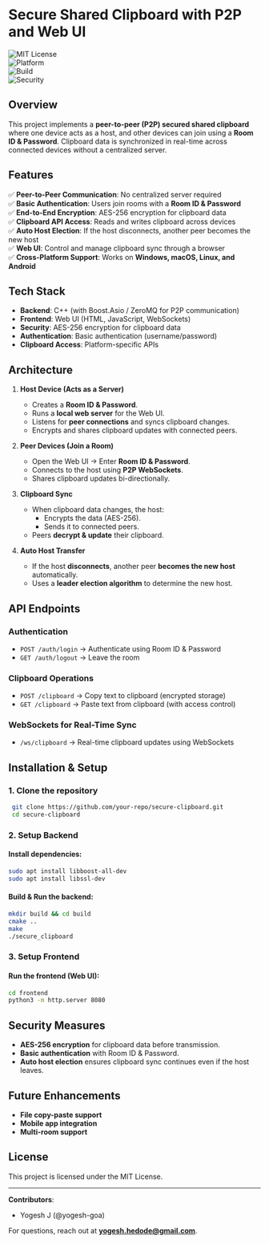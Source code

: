 # Secure Shared Clipboard with P2P and Web UI

![MIT License](https://img.shields.io/badge/license-MIT-green.svg)  
![Platform](https://img.shields.io/badge/platform-cross--platform-blue.svg)  
![Build](https://img.shields.io/badge/build-passing-brightgreen.svg)  
![Security](https://img.shields.io/badge/encryption-AES--256-yellow.svg)

## Overview
This project implements a **peer-to-peer (P2P) secured shared clipboard** where one device acts as a host, and other devices can join using a **Room ID & Password**. Clipboard data is synchronized in real-time across connected devices without a centralized server.

## Features
✅ **Peer-to-Peer Communication**: No centralized server required  
✅ **Basic Authentication**: Users join rooms with a **Room ID & Password**  
✅ **End-to-End Encryption**: AES-256 encryption for clipboard data  
✅ **Clipboard API Access**: Reads and writes clipboard across devices  
✅ **Auto Host Election**: If the host disconnects, another peer becomes the new host  
✅ **Web UI**: Control and manage clipboard sync through a browser  
✅ **Cross-Platform Support**: Works on **Windows, macOS, Linux, and Android**  

## Tech Stack
- **Backend**: C++ (with Boost.Asio / ZeroMQ for P2P communication)
- **Frontend**: Web UI (HTML, JavaScript, WebSockets)
- **Security**: AES-256 encryption for clipboard data
- **Authentication**: Basic authentication (username/password)
- **Clipboard Access**: Platform-specific APIs

## Architecture
1. **Host Device (Acts as a Server)**
   - Creates a **Room ID & Password**.
   - Runs a **local web server** for the Web UI.
   - Listens for **peer connections** and syncs clipboard changes.
   - Encrypts and shares clipboard updates with connected peers.

2. **Peer Devices (Join a Room)**
   - Open the Web UI → Enter **Room ID & Password**.
   - Connects to the host using **P2P WebSockets**.
   - Shares clipboard updates bi-directionally.

3. **Clipboard Sync**
   - When clipboard data changes, the host:
     - Encrypts the data (AES-256).
     - Sends it to connected peers.
   - Peers **decrypt & update** their clipboard.

4. **Auto Host Transfer**
   - If the host **disconnects**, another peer **becomes the new host** automatically.
   - Uses a **leader election algorithm** to determine the new host.

## API Endpoints
### **Authentication**
- `POST /auth/login` → Authenticate using Room ID & Password
- `GET /auth/logout` → Leave the room

### **Clipboard Operations**
- `POST /clipboard` → Copy text to clipboard (encrypted storage)
- `GET /clipboard` → Paste text from clipboard (with access control)

### **WebSockets for Real-Time Sync**
- `/ws/clipboard` → Real-time clipboard updates using WebSockets

## Installation & Setup
### **1. Clone the repository**
```sh
 git clone https://github.com/your-repo/secure-clipboard.git
 cd secure-clipboard
```

### **2. Setup Backend**
#### Install dependencies:
```sh
sudo apt install libboost-all-dev
sudo apt install libssl-dev
```

#### Build & Run the backend:
```sh
mkdir build && cd build
cmake ..
make
./secure_clipboard
```

### **3. Setup Frontend**
#### Run the frontend (Web UI):
```sh
cd frontend
python3 -m http.server 8080
```

## Security Measures
- **AES-256 encryption** for clipboard data before transmission.
- **Basic authentication** with Room ID & Password.
- **Auto host election** ensures clipboard sync continues even if the host leaves.

## Future Enhancements
- **File copy-paste support**
- **Mobile app integration**
- **Multi-room support**

## License
This project is licensed under the MIT License.

---

**Contributors**: 
- Yogesh J (@yogesh-goa)

For questions, reach out at **yogesh.hedode@gmail.com**.
